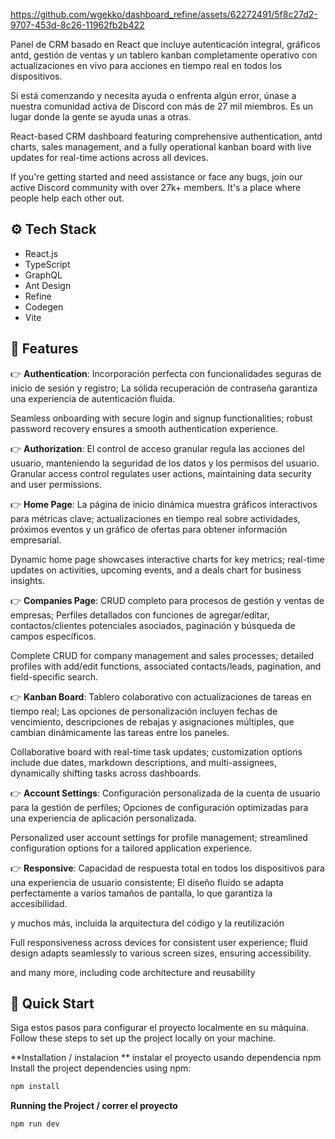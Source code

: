 https://github.com/wgekko/dashboard_refine/assets/62272491/5f8c27d2-9707-453d-8c26-11962fb2b422




Panel de CRM basado en React que incluye autenticación integral, gráficos antd, gestión de ventas y un tablero kanban completamente operativo con actualizaciones en vivo para acciones en tiempo real en todos los dispositivos.

Si está comenzando y necesita ayuda o enfrenta algún error, únase a nuestra comunidad activa de Discord con más de 27 mil miembros. Es un lugar donde la gente se ayuda unas a otras.

React-based CRM dashboard featuring comprehensive authentication, antd charts, sales management, and a fully operational kanban board with live updates for real-time actions across all devices.

If you're getting started and need assistance or face any bugs, join our active Discord community with over 27k+ members. It's a place where people help each other out.

## <a name="tech-stack">⚙️ Tech Stack</a>

- React.js
- TypeScript
- GraphQL
- Ant Design
- Refine
- Codegen
- Vite

## <a name="features">🔋 Features</a>
👉 **Authentication**: 
Incorporación perfecta con funcionalidades seguras de inicio de sesión y registro; La sólida recuperación de contraseña garantiza una experiencia de autenticación fluida.

Seamless onboarding with secure login and signup functionalities; robust password recovery ensures a smooth authentication experience.

👉 **Authorization**: 
El control de acceso granular regula las acciones del usuario, manteniendo la seguridad de los datos y los permisos del usuario.
Granular access control regulates user actions, maintaining data security and user permissions.

👉 **Home Page**:
La página de inicio dinámica muestra gráficos interactivos para métricas clave; actualizaciones en tiempo real sobre actividades, próximos eventos y un gráfico de ofertas para obtener información empresarial.

Dynamic home page showcases interactive charts for key metrics; real-time updates on activities, upcoming events, and a deals chart for business insights.

👉 **Companies Page**: 
CRUD completo para procesos de gestión y ventas de empresas; Perfiles detallados con funciones de agregar/editar, contactos/clientes potenciales asociados, paginación y búsqueda de campos específicos.

Complete CRUD for company management and sales processes; detailed profiles with add/edit functions, associated contacts/leads, pagination, and field-specific search.

👉 **Kanban Board**: 
Tablero colaborativo con actualizaciones de tareas en tiempo real; Las opciones de personalización incluyen fechas de vencimiento, descripciones de rebajas y asignaciones múltiples, que cambian dinámicamente las tareas entre los paneles.

Collaborative board with real-time task updates; customization options include due dates, markdown descriptions, and multi-assignees, dynamically shifting tasks across dashboards.

👉 **Account Settings**: 
Configuración personalizada de la cuenta de usuario para la gestión de perfiles; Opciones de configuración optimizadas para una experiencia de aplicación personalizada.

Personalized user account settings for profile management; streamlined configuration options for a tailored application experience.

👉 **Responsive**:
Capacidad de respuesta total en todos los dispositivos para una experiencia de usuario consistente; El diseño fluido se adapta perfectamente a varios tamaños de pantalla, lo que garantiza la accesibilidad.

y muchos más, incluida la arquitectura del código y la reutilización

 Full responsiveness across devices for consistent user experience; fluid design adapts seamlessly to various screen sizes, ensuring accessibility.

and many more, including code architecture and reusability 

## <a name="quick-start">🤸 Quick Start</a>

Siga estos pasos para configurar el proyecto localmente en su máquina.
Follow these steps to set up the project locally on your machine.


**Installation / instalacion **
instalar el proyecto usando dependencia npm
Install the project dependencies using npm:

```bash
npm install
```

**Running the Project  / correr el proyecto**

```bash
npm run dev
```



